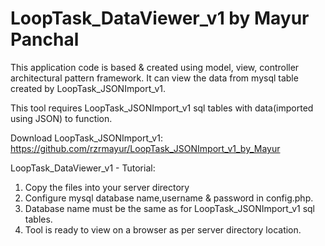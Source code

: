 # LoopTask_DataViewer_v1 by Mayur Panchal

This application code is based & created using model, view, controller architectural pattern framework.
It can view the data from mysql table created by LoopTask_JSONImport_v1.

This tool requires LoopTask_JSONImport_v1 sql tables with data(imported using JSON) to function. 

Download LoopTask_JSONImport_v1:
https://github.com/rzrmayur/LoopTask_JSONImport_v1_by_Mayur

LoopTask_DataViewer_v1 - Tutorial:
1) Copy the files into your server directory
2) Configure mysql database name,username & password in config.php.
3) Database name must be the same as for LoopTask_JSONImport_v1 sql tables.
4) Tool is ready to view on a browser as per server directory location.


